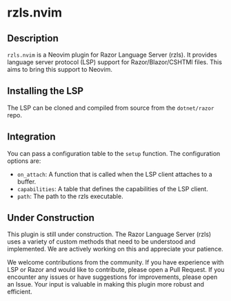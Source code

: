 # rzls.nvim

## Description

`rzls.nvim` is a Neovim plugin for Razor Language Server (rzls). It provides
language server protocol (LSP) support for Razor/Blazor/CSHTMl files. This aims
to bring this support to Neovim.

## Installing the LSP

The LSP can be cloned and compiled from source from the `dotnet/razor` repo.

## Integration

You can pass a configuration table to the `setup` function. The configuration options are:

- `on_attach`: A function that is called when the LSP client attaches to a buffer.
- `capabilities`: A table that defines the capabilities of the LSP client.
- `path`: The path to the rzls executable.

## Under Construction

This plugin is still under construction. The Razor Language Server (rzls) uses a
variety of custom methods that need to be understood and implemented. We are
actively working on this and appreciate your patience.

We welcome contributions from the community. If you have experience with LSP or
Razor and would like to contribute, please open a Pull Request. If
you encounter any issues or have suggestions for improvements, please open an
Issue. Your input is valuable in making this plugin more robust and efficient.
